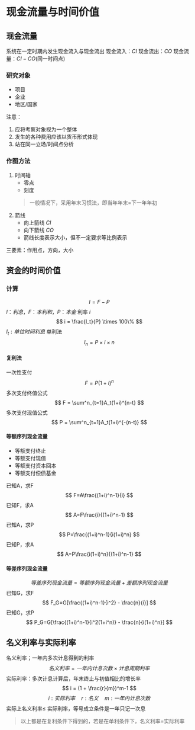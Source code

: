# 现金流量与时间价值
## 现金流量
系统在一定时期内发生现金流入与现金流出
现金流入：$CI$
现金流出：$CO$
现金流量：$CI-CO$(同一时间点)
### 研究对象
* 项目
* 企业
* 地区/国家

注意：
1. 应将考察对象视为一个整体
2. 发生的各种费用应该以货币形式体现
3. 站在同一立场/时间点分析
### 作图方法
1. 时间轴
   * 零点
   * 刻度
    > 一般情况下，采用年末习惯法，即当年年末=下一年年初
2. 箭线
   * 向上箭线 $CI$
   * 向下箭线 $CO$
   * 箭线长度表示大小，但不一定要求等比例表示
  
三要素：作用点，方向，大小
## 资金的时间价值
### 计算
$$
I = F - P
$$
$I：利息，F：本利和，P：本金$
利率 $i$
$$
i = \frac{I_t}{P} \times 100\%
$$
$I_t:单位时间利息$
单利法
$$
I_n = P\times i\times n
$$
#### 复利法
一次性支付
$$
F=P(1+i)^n
$$
多次支付终值公式
$$
F = \sum^n_{t=1}A_t(1+i)^{n-t}
$$
多次支付现值公式
$$
P = \sum^n_{t=1}A_t(1+i)^{-(n-t)}
$$
#### 等额序列现金流量
* 等额支付终止
* 等额支付现值
* 等额支付资本回本
* 等额支付偿债基金

已知A，求F
$$
F=A\frac{(1+i)^n-1}{i}
$$
已知F，求A
$$
A=F\frac{i}{(1+i)^n-1}
$$
已知A，求P
$$
P=\frac{(1+i)^n-1}{i(1+i)^n}
$$
已知P，求A
$$
A=P\frac{i(1+i)^n}{(1+i)^n-1}
$$
#### 等差序列现金流量
$$
等差序列现金流量=等额序列现金流量+差额序列现金流量
$$
已知G，求F
$$
F_G=G[\frac{(1+i)^n-1}{i^2} - \frac{n}{i}]
$$
已知G，求P
$$
P_G=G[\frac{(1+i)^n-1}{i^2(1+i^n)} - \frac{n}{i(1+i)^n}]
$$
## 名义利率与实际利率
名义利率；一年内多次计息得到的利率
$$名义利率 = 一年内计息次数 \times 计息周期利率$$
实际利率：多次计息计算后，年末终止与初值相比的增长率
$$
i = (1 + \frac{r}{m})^m-1
$$
$$
i:实际利率\quad
r:名义\quad
m:一年内计息次数
$$
实际上名义利率$\leq$ 实际利率，等号成立条件是一年只记一次息
>以上都是在复利条件下得到的，若是在单利条件下，名义利率=实际利率